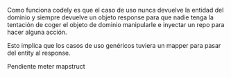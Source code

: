 Como funciona codely es que el caso de uso nunca devuelve la entidad del dominio y siempre devuelve un objeto response para que nadie tenga la tentación de coger el objeto de dominio manipularle e inyectar un repo para hacer alguna acción.

Esto implica que los casos de uso genéricos tuviera un mapper para pasar del entity al response.

Pendiente meter mapstruct